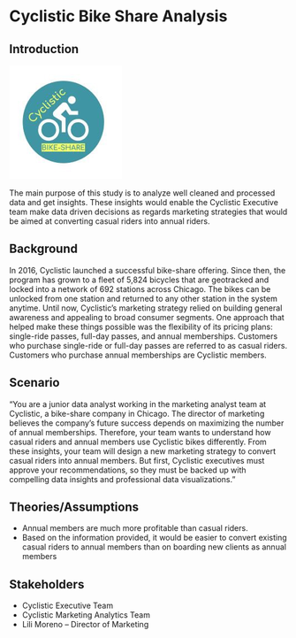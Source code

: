 # Cyclistic Bike Share Analysis

## Introduction

![logo](data_viz/logo.jpeg)

The main purpose of this study is to analyze well cleaned and processed data and get insights. These insights would enable the Cyclistic Executive team make data 
driven decisions as regards marketing strategies that would be aimed at converting casual riders into annual riders.


## Background

In 2016, Cyclistic launched a successful bike-share offering. Since then, the program has grown to a fleet of 5,824 bicycles that are geotracked and locked into a 
network of 692 stations across Chicago. The bikes can be unlocked from one station and returned to any other station in the system anytime.
Until now, Cyclistic’s marketing strategy relied on building general awareness and appealing to broad consumer segments. One approach that helped make these things 
possible was the flexibility of its pricing plans: single-ride passes, full-day passes, and annual memberships. Customers who purchase single-ride or full-day 
passes are referred to as casual riders. Customers who purchase annual memberships are Cyclistic members.


## Scenario

“You are a junior data analyst working in the marketing analyst team at Cyclistic, a bike-share company in Chicago. The director of marketing believes the company’s 
future success depends on maximizing the number of annual memberships. Therefore, your team wants to understand how casual riders and annual members use Cyclistic 
bikes differently. From these insights, your team will design a new marketing strategy to convert casual riders into annual members. But first, Cyclistic executives 
must approve your recommendations, so they must be backed up with compelling data insights and professional data visualizations.”


## Theories/Assumptions

*	Annual members are much more profitable than casual riders.
*	Based on the information provided, it would be easier to convert existing casual riders to annual members than on boarding new clients as annual members


## Stakeholders

*	Cyclistic Executive Team
*	Cyclistic Marketing Analytics Team
*	Lili Moreno – Director of Marketing




